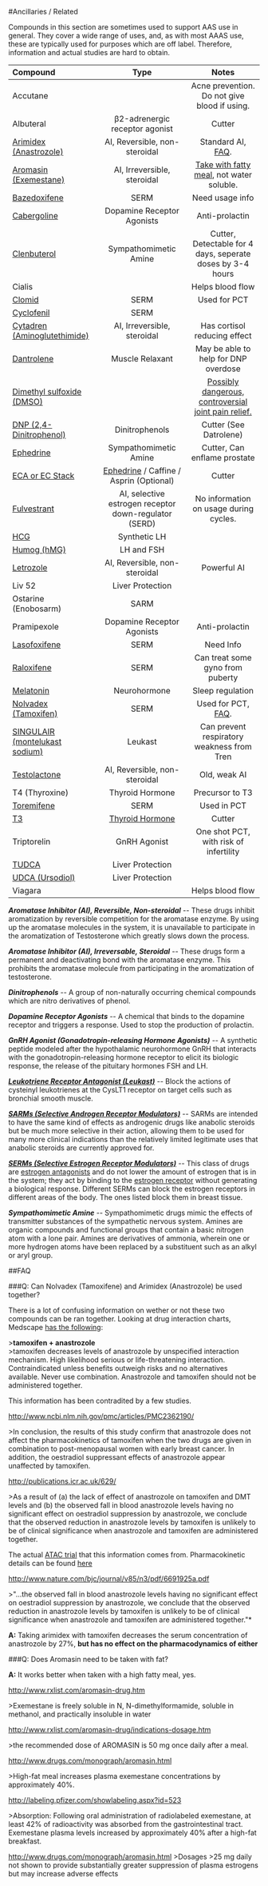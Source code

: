 #Ancillaries / Related

Compounds in this section are sometimes used to support AAS use in general.  They cover a wide range of uses, and, as with most AAAS use, these are typically used for purposes which are off label.  Therefore, information and actual studies are hard to obtain.

Compound | Type | Notes  
:--------------|:--------------:|:-------------:
Accutane |  | Acne prevention.  Do not give blood if using. 
Albuteral | β2-adrenergic receptor agonist | Cutter 
[Arimidex (Anastrozole)](/steroids/arimidex.md) | AI, Reversible, non-steroidal |   Standard AI, [FAQ](/steroids/edit/compounds/ancillaries.md#wiki_q.3A_can_nolvadex_.28tamoxifene.29_and_arimidex_.28anastrozole.29_be_ran_together.).
[Aromasin (Exemestane)](/steroids/aromasin.md) | AI, Irreversible, steroidal |  [Take with fatty meal](http://www.reddit.com/r/steroids/comments/24zbha/making_a_switch_from_arimidex_to_aromasin_how/chclz14), not water soluble.
[Bazedoxifene](http://en.wikipedia.org/wiki/Bazedoxifene) | SERM | Need usage info
[Cabergoline](/steroids/dostinex.md) | Dopamine Receptor Agonists |  Anti-prolactin
[Clenbuterol](/r/steroids/comments/1idpv0/gear_profile_clenbuterol_hydrochloride/) | Sympathomimetic Amine | Cutter, Detectable for 4 days, seperate doses by 3-4 hours 
Cialis |  |  Helps blood flow
[Clomid](/steroids/clomid.md) | SERM |  Used for PCT
[Cyclofenil](/steroids/cyclofenil.md)| SERM |  
[Cytadren (Aminoglutethimide)](/steroids/cytadren.md)  | AI, Irreversible, steroidal |   Has cortisol reducing effect
[Dantrolene](http://en.wikipedia.org/wiki/Dantrolene) | Muscle Relaxant | May be able to help for DNP overdose
[Dimethyl sulfoxide (DMSO)](http://en.wikipedia.org/wiki/Dimethyl_sulfoxide)  |  |  [Possibly dangerous, controversial joint pain relief.](http://www.dmso.org/articles/information/muir.htm)
[DNP (2,4-Dinitrophenol)](/steroids/dnp.md) | Dinitrophenols | Cutter (See Datrolene)
[Ephedrine](http://www.reddit.com/r/steroids/wiki/ephedrine) | Sympathomimetic Amine | Cutter, Can enflame prostate
[ECA or EC Stack](/steroids/eca_stack.md) | [Ephedrine](/steroids/ephedrine.md) / Caffine / Asprin (Optional) | Cutter
[Fulvestrant](/steroids/compounds/fulvestrant.md) | AI, selective estrogen receptor down-regulator (SERD) | No information on usage during cycles.
[HCG](/steroids/hcg.md) | Synthetic LH | 
[Humog (hMG)](/steroids/compounds/human_menopausal_gonadotropins.md) | LH and FSH |  
[Letrozole](/r/steroids/comments/1skhzd/gear_profile_letrozole/) | AI, Reversible, non-steroidal |  Powerful AI
Liv 52 | Liver Protection |   
Ostarine (Enobosarm) | SARM |   
Pramipexole | Dopamine Receptor Agonists |   Anti-prolactin
[Lasofoxifene](http://en.wikipedia.org/wiki/Lasofoxifene) | SERM | Need Info
[Raloxifene](http://en.wikipedia.org/wiki/Raloxifene)| SERM |  Can treat some gyno from puberty
[Melatonin](/steroids/compounds/melatonin.md) | Neurohormone |  Sleep regulation
[Nolvadex (Tamoxifen)](/steroids/nolvadex.md) | SERM |  Used for PCT, [FAQ](/steroids/edit/compounds/ancillaries.md#wiki_q.3A_can_nolvadex_.28tamoxifene.29_and_arimidex_.28anastrozole.29_be_ran_together.).
[SINGULAIR \(montelukast sodium\)](http://en.wikipedia.org/wiki/Montelukast) | Leukast | Can prevent respiratory weakness from Tren
[Testolactone](http://en.wikipedia.org/wiki/Testolactone) | AI, Reversible, non-steroidal |    Old, weak AI
T4 (Thyroxine) | Thyroid Hormone | Precursor to T3
[Toremifene](/steroids/toremifene.md)| SERM |    Used in PCT
[T3](https://www.reddit.com/r/steroids/comments/5z67tn/t3_triiodothyronine_and_its_dangers_and_use_in/) | [Thyroid Hormone](https://www.reddit.com/r/steroids/comments/5z67tn/t3_triiodothyronine_and_its_dangers_and_use_in/) | Cutter
Triptorelin | GnRH Agonist |  One shot PCT, with risk of infertility
[TUDCA](http://en.wikipedia.org/wiki/Tauroursodeoxycholic_acid)  | Liver Protection | 
[UDCA (Ursodiol)](http://en.wikipedia.org/wiki/Ursodiol) | Liver Protection | 
Viagara |  | Helps blood flow

***Aromatase Inhibitor (AI), Reversible, Non-steroidal*** -- These drugs inhibit aromatization by reversible competition for the aromatase enzyme.  By using up the aromatase molecules in the system, it is unavailable to participate in the aromatization of Testosterone which greatly slows down the process.

***Aromatase Inhibitor (AI), Irreversable, Steroidal*** -- These drugs form a permanent and deactivating bond with the aromatase enzyme.  This prohibits the aromatase molecule from participating in the aromatization of testosterone.

***Dinitrophenols*** -- A group of non-naturally occurring chemical compounds which are nitro derivatives of phenol.

***Dopamine Receptor Agonists*** -- A chemical that binds to the dopamine receptor and triggers a response.  Used to stop the production of prolactin.

***GnRH Agonist (Gonadotropin-releasing Hormone Agonists)*** -- A synthetic peptide modeled after the hypothalamic neurohormone GnRH that interacts with the gonadotropin-releasing hormone receptor to elicit its biologic response, the release of the pituitary hormones FSH and LH.

***[Leukotriene Receptor Antagonist (Leukast)](http://en.wikipedia.org/wiki/Leukotriene_receptor_antagonist)*** -- Block the actions of cysteinyl leukotrienes at the CysLT1 receptor on target cells such as bronchial smooth muscle.

***[SARMs (Selective Androgen Receptor Modulators)](http://en.wikipedia.org/wiki/Selective_androgen_receptor_modulator)*** --
SARMs are intended to have the same kind of effects as androgenic drugs like anabolic steroids but be much more selective in their action, allowing them to be used for many more clinical indications than the relatively limited legitimate uses that anabolic steroids are currently approved for.

***[SERMs (Selective Estrogen Receptor Modulators)](http://en.wikipedia.org/wiki/Selective_estrogen_receptor_modulator)***  -- This class of drugs are [estrogen antagonists](http://en.wikipedia.org/wiki/Receptor_antagonist) and do not lower the amount of estrogen that is in the system; they act by binding to the [estrogen receptor](http://en.wikipedia.org/wiki/Estrogen_receptor) without generating a biological response.  Different SERMs can block the estrogen receptors in different areas of the body.  The ones listed block them in breast tissue.

***Sympathomimetic Amine*** -- Sympathomimetic drugs mimic the effects of transmitter substances of the sympathetic nervous system.  Amines are organic compounds and functional groups that contain a basic nitrogen atom with a lone pair. Amines are derivatives of ammonia, wherein one or more hydrogen atoms have been replaced by a substituent such as an alkyl or aryl group.

##FAQ

###Q: Can Nolvadex (Tamoxifene) and Arimidex (Anastrozole) be used together?

There is a lot of confusing information on wether or not these two compounds can be ran together.  Looking at drug interaction charts, Medscape [has the following](http://i.imgur.com/uvgf79L.png): 

&gt;**tamoxifen + anastrozole**   
&gt;tamoxifen decreases levels of anastrozole by unspecified interaction mechanism. High likelihood serious or life-threatening interaction. Contraindicated unless benefits outweigh risks and no alternatives available. Never use combination. Anastrozole and tamoxifen should not be administered together.

This information has been contradited by a few studies.

http://www.ncbi.nlm.nih.gov/pmc/articles/PMC2362190/

&gt;In conclusion, the results of this study confirm that anastrozole does not affect the pharmacokinetics of tamoxifen when the two drugs are given in combination to post-menopausal women with early breast cancer. In addition, the oestradiol suppressant effects of anastrozole appear unaffected by tamoxifen.

http://publications.icr.ac.uk/629/

&gt;As a result of (a) the lack of effect of anastrozole on tamoxifen and DMT levels and (b) the observed fall in blood anastrozole levels having no significant effect on oestradiol suppression by anastrozole, we conclude that the observed reduction in anastrozole levels by tamoxifen is unlikely to be of clinical significance when anastrozole and tamoxifen are administered together.

The actual [ATAC trial](https://mywebspace.wisc.edu/lbjohnson2/Reading%20List/ATAC.pdf) that this information comes from. Pharmacokinetic details can be found [here](http://www.nature.com/bjc/journal/v85/n3/pdf/6691925a.pdf)

http://www.nature.com/bjc/journal/v85/n3/pdf/6691925a.pdf

&gt;"...the observed fall in blood anastrozole levels having no significant effect on oestradiol suppression by anastrozole, we conclude that the observed reduction in anastrozole levels by tamoxifen is unlikely to be of clinical significance when anastrozole and tamoxifen are administered together."*

**A:**  Taking arimidex with tamoxifen decreases the serum concentration of anastrozole by 27%, **but has no effect on the pharmacodynamics of either**

###Q: Does Aromasin need to be taken with fat?

**A:** It works better when taken with a high fatty meal, yes.

http://www.rxlist.com/aromasin-drug.htm

&gt;Exemestane is freely soluble in N, N-dimethylformamide, soluble in methanol, and practically insoluble in water

http://www.rxlist.com/aromasin-drug/indications-dosage.htm

&gt;the recommended dose of AROMASIN is 50 mg once daily after a meal.

http://www.drugs.com/monograph/aromasin.html

&gt;High-fat meal increases plasma exemestane concentrations by approximately 40%.

http://labeling.pfizer.com/showlabeling.aspx?id=523

&gt;Absorption: Following oral administration of radiolabeled exemestane, at least 42% of radioactivity was 
absorbed from the gastrointestinal tract. Exemestane plasma levels increased by approximately 40% after a high-fat 
breakfast. 

http://www.drugs.com/monograph/aromasin.html
&gt;Dosages &gt;25 mg daily not shown to provide substantially greater suppression of plasma estrogens but may increase adverse effects